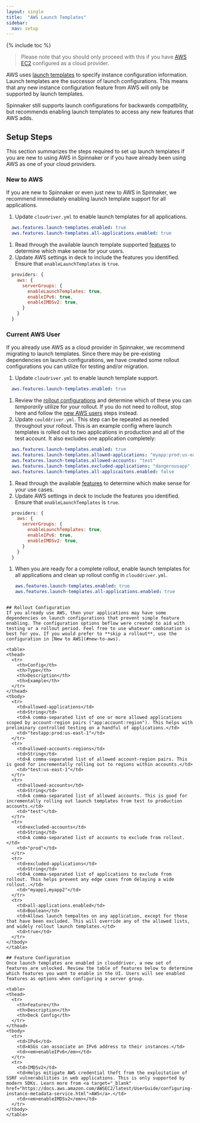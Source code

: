 ```yaml
---
layout: single
title:  "AWS Launch Templates"
sidebar:
  nav: setup
---
```


{% include toc %}

> Please note that you should only proceed with this if you have [AWS EC2](/setup/install/providers/aws/aws-ec2) configured as a cloud provider.

AWS uses [launch templates](https://docs.aws.amazon.com/autoscaling/ec2/userguide/LaunchTemplates.html) to specify instance configuration information. Launch templates are the successor of launch configurations. This means that any new instance configuration feature from AWS will only be supported by launch templates. 

Spinnaker still supports launch configurations for backwards compatbility, but recommends enabling launch templates to access any new features that AWS adds. 

## Setup Steps
This section summarizes the steps required to set up launch templates if you are new to using AWS in Spinnaker or if you have already been using AWS as one of your cloud providers. 

### New to AWS
If you are new to Spinnaker or even just new to AWS in Spinnaker, we recommend immediately enabling launch template support for all applications. 

1. Update `cloudriver.yml` to enable launch templates for all applications. 
  ```yml
    aws.features.launch-templates.enabled: true
    aws.features.launch-templates.all-applications.enabled: true
  ```
1. Read through the available launch template supported [features](#feature-configuration) to determine which make sense for your users. 
1. Update AWS settings in deck to include the features you identified. Ensure that `enableLaunchTemplates` is `true`. 
  ```js
    providers: {
      aws: {
        serverGroups: {
          enableLaunchTemplates: true,
          enableIPv6: true,
          enableIMDSv2: true,
        }
      }
    }
  ```

### Current AWS User
If you already use AWS as a cloud provider in Spinnaker, we recommend migrating to launch templates. Since there may be pre-existing dependencies on launch configurations, we have created some rollout configurations you can utilize for testing and/or migration.

1. Update `cloudriver.yml` to enable launch template support. 
  ```yml
    aws.features.launch-templates.enabled: true
  ```
1. Review the [rollout configurations](#rollout-configuration) and determine which of these you can *temporarily* utilize for your rollout. If you do not need to rollout, stop here and follow the [new AWS users](#new-to-aws) steps instead. 
1. Update `coulddriver.yml`. This step can be repeated as needed throughout your rollout. This is an example config where launch templates is rolled out to two applications in production and all of the test account. It also excludes one application completely:
  ```yml
    aws.features.launch-templates.enabled: true
    aws.features.launch-templates.allowed-applications: "myapp:prod:us-east-1,anotherapp:prod:us-east-1"
    aws.features.launch-templates.allowed-accounts: "test"
    aws.features.launch-templates.excluded-applications: "dangerousapp"
    aws.features.launch-templates.all-applicaitons.enabled: false
  ```
1. Read through the available [features](#feature-configuration) to determine which make sense for your use cases. 
1. Update AWS settings in deck to include the features you identified. Ensure that `enableLaunchTemplates` is `true`. 
  ```js
    providers: {
      aws: {
        serverGroups: {
          enableLaunchTemplates: true,
          enableIPv6: true,
          enableIMDSv2: true,
        }
      }
    }
  ```
1. When you are ready for a complete rollout, enable launch templates for all applications and clean up rollout config in `clouddriver.yml`. 
    ```yml
    aws.features.launch-templates.enabled: true
    aws.features.launch-templates.all-applications.enabled: true
  ```

## Rollout Configuration
If you already use AWS, then your applications may have some dependencies on launch configurations that prevent simple feature enabling. The configuration options beflow were created to aid with testing or a rollout period. Feel free to use whatever combination is best for you. If you would prefer to **skip a rollout**, use the configuration in [New to AWS](#new-to-aws).

<table>
  <thead>
    <tr>
      <th>Config</th>
      <th>Type</th>
      <th>Description</th>
      <th>Example</th>
    </tr>
  </thead>
  <tbody>
    <tr>
      <td>allowed-applications</td>
      <td>String</td>
      <td>A comma-separated list of one or more allowed applications scoped by account-region pairs ("app:account:region"). This helps with preliminary controlled testing on a handful of applications.</td>
      <td>"testapp:prod:us-east-1"</td>
    </tr>
    <tr>
      <td>allowed-accounts-regions</td>
      <td>String</td>
      <td>A comma-separated list of allowed account-region pairs. This is good for incrementally rolling out to regions within accounts.</td>
      <td>"test:us-east-1"</td>
    </tr>
    <tr>
      <td>allowed-accounts</td>
      <td>String</td>
      <td>A comma-separated list of allowed accounts. This is good for incrementally rolling out launch templates from test to production accounts.</td>
      <td>"test"</td>
    </tr>
    <tr>
      <td>excluded-accounts</td>
      <td>String</td>
      <td>A comma-separated list of accounts to exclude from rollout.</td>
      <td>"prod"</td>
    </tr>
    <tr>
      <td>excluded-applications</td>
      <td>String</td>
      <td>A comma-separated list of applications to exclude from rollout. This helps prevent any edge cases from delaying a wide rollout..</td>
      <td>"myapp1,myapp2"</td>
    </tr>
    <tr>
      <td>all-applications.enabled</td>
      <td>Boolean</td>
      <td>Allows launch tempaltes on any application, except for those that have been excluded. This will override any of the allowed lists, and widely rollout launch templates.</td>
      <td>true</td>
    </tr>
  </tbody>
</table>

## Feature Configuration
Once launch templates are enabled in clouddriver, a new set of features are unlocked. Review the table of features below to determine which features you want to enable in the UI. Users will see enabled features as options when configuring a server group. 
                                                        
<table>
  <thead>
    <tr>
      <th>Feature</th>
      <th>Description</th>
      <th>Deck Config</th>
    </tr>
  </thead>
  <tbody>
    <tr>
      <td>IPv6</td>
      <td>ASGs can associate an IPv6 address to their instances.</td>
      <td><em>enableIPv6</em></td>
    </tr>
    <tr>
      <td>IMDSv2</td>
      <td>Helps mitigate AWS credential theft from the exploitation of SSRF vulnerabilities in web applications. This is only supported by modern SDKs. Learn more from <a target="_blank" href="https://docs.aws.amazon.com/AWSEC2/latest/UserGuide/configuring-instance-metadata-service.html">AWS</a>.</td>
      <td><em>enableIMDSv2</em></td>
    </tr>
  </tbody>
</table>

